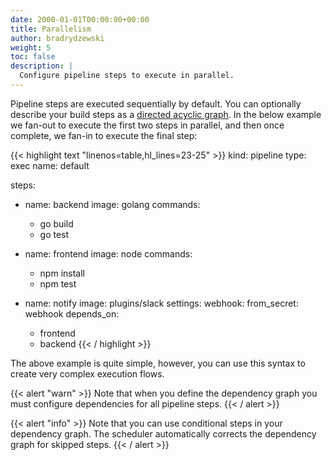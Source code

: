 ```yaml
---
date: 2000-01-01T00:00:00+00:00
title: Parallelism
author: bradrydzewski
weight: 5
toc: false
description: |
  Configure pipeline steps to execute in parallel.
---
```


Pipeline steps are executed sequentially by default. You can optionally describe your build steps as a [directed acyclic graph](https://en.wikipedia.org/wiki/Directed_acyclic_graph). In the below example we fan-out to execute the first two steps in parallel, and then once complete, we fan-in to execute the final step:

{{< highlight text "linenos=table,hl_lines=23-25" >}}
kind: pipeline
type: exec
name: default

steps:
- name: backend
  image: golang
  commands:
  - go build
  - go test

- name: frontend
  image: node
  commands:
  - npm install
  - npm test

- name: notify
  image: plugins/slack
  settings:
    webhook:
      from_secret: webhook
  depends_on:
  - frontend
  - backend
{{< / highlight >}}

The above example is quite simple, however, you can use this syntax to create very complex execution flows.

{{< alert "warn" >}}
Note that when you define the dependency graph you must configure dependencies for all pipeline steps.
{{< / alert >}}

{{< alert "info" >}}
Note that you can use conditional steps in your dependency graph. The scheduler automatically corrects the dependency graph for skipped steps.
{{< / alert >}}
